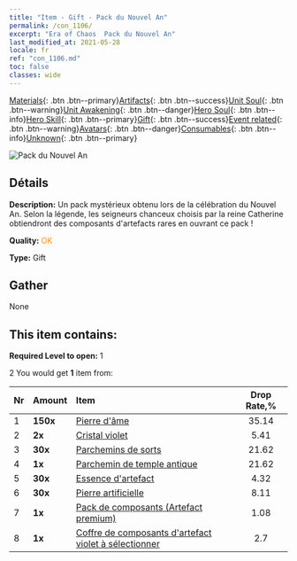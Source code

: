 ```yaml
---
title: "Item - Gift - Pack du Nouvel An"
permalink: /con_1106/
excerpt: "Era of Chaos  Pack du Nouvel An"
last_modified_at: 2021-05-28
locale: fr
ref: "con_1106.md"
toc: false
classes: wide
---
```

 [Materials](/ItemsFR/){: .btn .btn--primary}[Artifacts](/ItemsFR/Artifacts/){: .btn .btn--success}[Unit Soul](/ItemsFR/UnitSoul/){: .btn .btn--warning}[Unit Awakening](/ItemsFR/UnitAwakening/){: .btn .btn--danger}[Hero Soul](/ItemsFR/HeroSoul/){: .btn .btn--info}[Hero Skill](/ItemsFR/HeroSkill/){: .btn .btn--primary}[Gift](/ItemsFR/Gift/){: .btn .btn--success}[Event related](/ItemsFR/Events/){: .btn .btn--warning}[Avatars](/ItemsFR/Avatars/){: .btn .btn--danger}[Consumables](/ItemsFR/Consumables/){: .btn .btn--info}[Unknown](/ItemsFR/Unknown/){: .btn .btn--primary}

 ![Pack du Nouvel An](/images/t/i_907298.png)

## Détails
 **Description:** Un pack mystérieux obtenu lors de la célébration du Nouvel An. Selon la légende, les seigneurs chanceux choisis par la reine Catherine obtiendront des composants d'artefacts rares en ouvrant ce pack !

 **Quality:** <span style="color: #FF8C00">OK</span>

 **Type:** Gift

## Gather

  None

## This item contains:

 **Required Level to open:** 1

 2 You would get **1** item  from:

  | Nr | Amount |     Item    | Drop Rate,% |
  |:---|:-------|:------------|:---------:|
  | 1 |  **150x** | [Pierre d'âme ](/ItemsFR/con_923/) | 35.14 | 
  | 2 |  **2x** | [Cristal violet](/ItemsFR/con_720/) | 5.41 | 
  | 3 |  **30x** | [Parchemins de sorts](/ItemsFR/con_694/) | 21.62 | 
  | 4 |  **1x** | [Parchemin de temple antique](/ItemsFR/con_697/) | 21.62 | 
  | 5 |  **30x** | [Essence d'artefact](/ItemsFR/con_905/) | 4.32 | 
  | 6 |  **30x** | [Pierre artificielle](/ItemsFR/art_188/) | 8.11 | 
  | 7 |  **1x** | [Pack de composants (Artefact premium)](/ItemsFR/con_1507/) | 1.08 | 
  | 8 |  **1x** | [Coffre de composants d'artefact violet à sélectionner](/ItemsFR/con_1612/) | 2.7 | 
